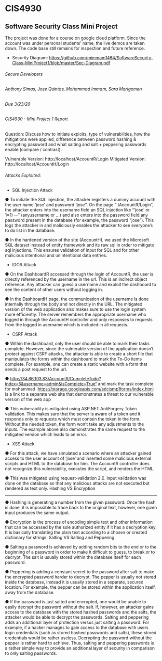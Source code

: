 # CIS4930
## Software Security Class Mini Project

The project was done for a course on google cloud platform. Since the account was under personal students' name, the live demos are taken down. The code base still remains for inspection and future reference. 


- Security Diagram: https://github.com/mimmam1464/SoftwareSecurity-Class-MiniProject1/blob/master/Sec-Diagram.pdf

###### Secure Developers
###### Anthony Simas, Jose Quintas, Mohammad Immam, Sara Marigomen
###### Due 3/23/20
###### CIS4930 - Mini Project 1 Report

Question: Discuss how to initiate exploits, type of vulnerabilities, how the mitigations were applied, difference
between password hashing & encrypting password and what salting and salt + peppering
passwords enable (compare / contrast).

Vulnerable Version: http://localhost/AccountR/Login
Mitigated Version: http://localhost/AccountH/Login

###### Attacks Exploited: 

- SQL Injection Attack

● To initiate the SQL injection, the attacker registers a dummy account with the user name ‘jose’
and password ‘jose’’. On the page “ /AccountR/Login”, the attacker enters into the username
field an SQL injection like “‘jose’ or 1=1) --” (anyusername or …) and also enters into the
password field any password present in the database (for example, the password “jose”). This
logs the attacker in and maliciously enables the attacker to see everyone’s to do list in the
database.


● In the hardened version of the site (AccountH), we used the Microsoft SQL dataset instead of
entity framework and its raw sql in order to mitigate sql injections. This ensures validation of
input for SQL and for other malicious intentional and unintentional data entries.


- IDOR Attack

● On the DashboardR accessed through the login of AccountR, the user is directly referenced by the
username in the url. This is an indirect object reference. Any attacker can guess a username and
exploit the dashboard to see the content of other users without logging in.


● In the DashboardH page, the communication of the username is done internally through the body
and not directly in the URL. The mitigated version of the web application also makes sure to use
the login system more efficiently. The server remembers the appropriate username who logged in
through the AccountH controller and only responses to requests from the logged in username
which is included in all requests.


- CSRF Attack

● Within the dashboard, only the user should be able to mark their tasks complete. However, since
the vulnerable version of the application doesn’t protect against CSRF attacks, the attacker is able
to create a short file that manipulates the forms within the dashboard to mark the To-Do items
complete. For example, one can create a static website with a form that sends a post request to the
url.


● http://34.66.103.83/AccountR/CompleteTodo?index=5&username=admin&isComplete=True“
and mark the task complete for mohammad.
https://storage.googleapis.com/sdcismp1forms/index.html is a link to a separate web site that
demonstrates a threat to our vulnerable version of the web app


● This vulnerability is mitigated using ASP.NET AntiForgery Token validation. This makes sure
that the server is aware of a token and it responds only to requests which must contain the token
in the form. Without the needed token, the form won’t take any adjustments to the inputs. The
example above also demonstrates the same request to the mitigated version which leads to an
error.


- XSS Attack

● For this attack, we have simulated a scenario where an attacker gained access to the user account
of ‘jose’ and inserted some malicious external scripts and HTML to the database for him. The
AccountR controller does not recognize this vulnerability, executes the script, and renders the
HTML.


● This was mitigated using request-validation 2.0. Input validation was done on the database so that
any malicious attacks are not executed but rendered as text only.
Hashing VS Encryption

--------

● Hashing is generating a number from the given password. Once the hash is done, it is impossible
to trace back to the original text, however, one given input produces the
same output.


● Encryption is the process of encoding simple text and other information that can be accessed by
the sole authorized entity if it has a decryption key. It is basically translating the plain text
according to a chosen or created dictionary for strings.
Salting VS Salting and Peppering


● Salting a password is achieved by adding random bits to the end or to the beginning of a
password in order to make it difficult to guess, to break or to decrypt. The salt is usually stored
within the database itself for each password.


● Peppering is adding a constant secret to the password after salt to make the encrypted password
harder to decrypt. The pepper is usually not stored inside the database, instead it is usually stored
in a separate, secured location. For example, the pepper can be stored within the application itself,
away from the database.


● If the password is just salted and encrypted, one would be unable to easily decrypt the password
without the salt. If, however, an attacker gains access to the database with the stored hashed
passwords and the salts, the attacker would be able to decrypt the passwords. Salting and
peppering adds an additional layer of protection versus just salting a password. For example, if a
hacker manages to gain access to the database with users login credentials (such as stored hashed
passwords and salts), these stored credentials would be rather useless. Decrypting the password
without the pepper is rather hard to achieve. Thus, salting and peppering passwords is a rather
simple way to provide an additional layer of security in comparison to only salting passwords.

